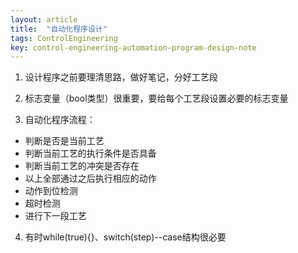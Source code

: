 ```yaml
---
layout: article
title:  "自动化程序设计"
tags: ControlEngineering
key: control-engineering-automation-program-design-note
---
```



1. 设计程序之前要理清思路，做好笔记，分好工艺段

2. 标志变量（bool类型）很重要，要给每个工艺段设置必要的标志变量

3. 自动化程序流程：
  * 判断是否是当前工艺
  * 判断当前工艺的执行条件是否具备
  * 判断当前工艺的冲突是否存在
  * 以上全部通过之后执行相应的动作
  * 动作到位检测
  * 超时检测
  * 进行下一段工艺

4. 有时while(true){}、switch(step)--case结构很必要
